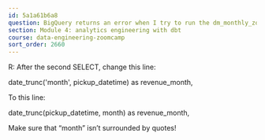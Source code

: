 ```yaml
---
id: 5a1a61b6a8
question: BigQuery returns an error when I try to run the dm_monthly_zone_revenue.sql model.
section: Module 4: analytics engineering with dbt
course: data-engineering-zoomcamp
sort_order: 2660
---
```


R: After the second SELECT, change this line:

date_trunc('month', pickup_datetime) as revenue_month,

To this line:

date_trunc(pickup_datetime, month) as revenue_month,

Make sure that “month” isn’t surrounded by quotes!

